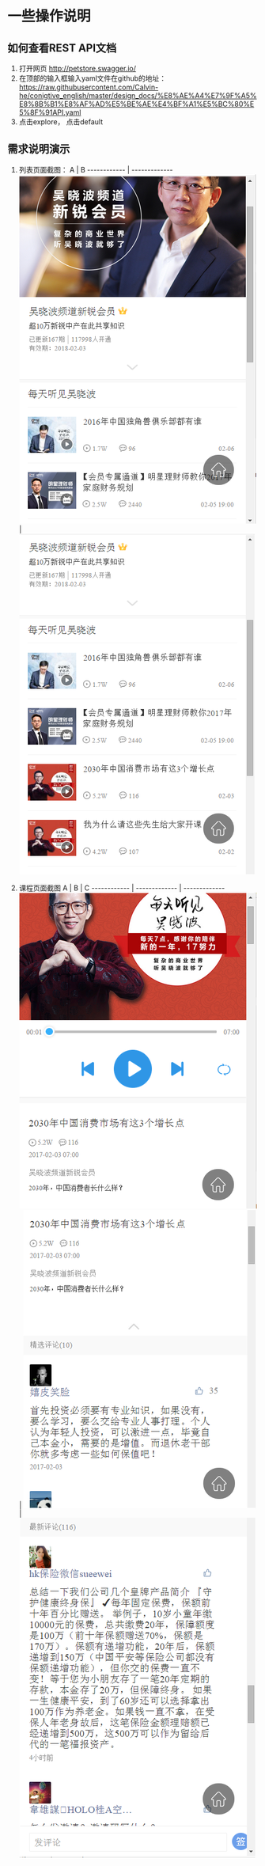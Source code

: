 # 一些操作说明


## 如何查看REST API文档

1. 打开网页 http://petstore.swagger.io/
2. 在顶部的输入框输入yaml文件在github的地址： https://raw.githubusercontent.com/Calvin-he/conigtive_english/master/design_docs/%E8%AE%A4%E7%9F%A5%E8%8B%B1%E8%AF%AD%E5%BE%AE%E4%BF%A1%E5%BC%80%E5%8F%91API.yaml 
3. 点击explore， 点击default

## 需求说明演示

1. 列表页面截图：
    A | B
    ------------ | -------------
    ![Image of Lesson List](./images/pict-1.PNG) | ![Image of Lesson List](./images/pict-2.PNG)

2. 课程页面截图
    A | B | C
    ------------ | ------------- | -------------
    ![Image of Lesson List](./images/pict-3.PNG) | ![Image of Lesson List](./images/pict-4.PNG) | ![Image of Lesson List](./images/pict-5.PNG)
    
